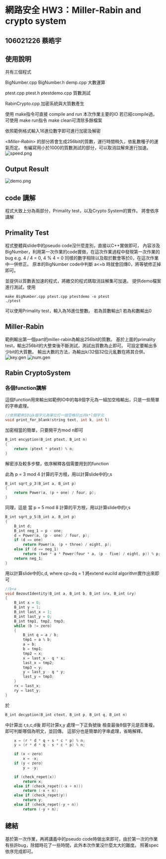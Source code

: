 # 網路安全 HW3：Miller-Rabin and crypto system

## 106021226 蔡皓宇

## **使用說明**

共有三個程式

BigNumber.cpp
BigNumber.h
demp.cpp
大數運算

ptest.cpp
ptest.h
ptestdemo.cpp
質數測試

RabinCrypto.cpp
加密系統與大質數產生


使用 make指令可直接 compile and run 本次作業主要的IO
若已經compile過，可使用 make run指令
make clean可清除多餘檔案

依照範例格式輸入16進位數字即可進行加密及解密

<*Miller-Rabin*>
的部分將會生成256bit的質數，運行時間稍久，依亂數種子的運氣而定。
有編寫用小於1000的質數測試的部分，可以取消註解來進行加速。
![speed.png](image/speedup.png "speedup")
## **Output Result**
![demo.png](image/output.png "this is demo result")

## **code 講解**

程式大致上分為兩部分，Primality test，以及Crypto System的實作。
將會依序講解

## **Primality Test**
程式整體與slide中的pseudo code沒什麼差別，直接以C++實做即可，
內容涉及BigNumber，利用第一次作業的code實做，在這次作業過程中發現第一次作業的bug
e.g. 4 / 4 = 0, 4 % 4 = 0
同樣的數字相除以及取於數會等於0，在這次作業中一併修正。
原本的BigNumber code中判斷 a<=b 時就會回傳0，將等號修正掉即可。

並提供以質數表加速的程式，將繳交的程式碼取消註解集可加速。
提供demo檔案進行測試，使用
```
make BigNumber.cpp ptest.cpp ptestdemo -o ptest
./ptest
```
可以使用Primality test，輸入為16進位整數。
若為質數輸出1
若為和數輸出0

## **Miller-Rabin**

範例輸出第一個part的miller-rabin為輸出256bit的質數。
基於上面的primality test，輸出256bit的大整束後不斷測試，測試出質數為止即可。
可設定要輸出多少bit的大質數。
輸出大數的方法，為輸出k/32個32位元亂數在將其合併。
![key.gen](image/key_gen.png "key")
![num.gen](image/num_gen.png "num")
## **Rabin CryptoSystem**

### 各個function講解

這個function用來輸出如範例IO中的每8個字元為一組加空格輸出，只是一些簡單的字串處理。
```c++
//依照範例IO以k個字元為單位打一個空格印出共k*l個字元
void print_for_blank(string text, int k, int l)
```

加密相當的簡單，只要開平方mod n即可
```c++
B_int encyption(B_int ptext, B_int n)
{
    return (ptext * ptext) % n;
}
```

解密涉及較多步驟，依序解釋各個需要用到的function

此為  p = 3 mod 4 計算的平方根，用以計算slide中的r,s
```c++
B_int sqrt_p_3(B_int a, B_int p)
{
    return Power(a, (p + one) / four, p);
}
```
同理，這是 當 p = 5 mod 8 計算的平方根，用以計算slide中的r,s
```c++
B_int sqrt_p_5(B_int a, B_int p)
{
    B_int d;
    B_int neg_1 = p - one;
    d = Power(a, (p - one) / four, p);
    if (d == one)
        return Power(a, (p + three) / eight, p);
    else if (d == neg_1)
        return (two * a * Power(four * a, (p - five) / eight, p)) % p;
    return neg_1;
}
```

用以計算slide中的c,d, where cp+dq = 1
將extend eucild algorithm實作出來即可
```c++
//b<a 
void BezoutIdentity(B_int a, B_int b, B_int &rx, B_int &ry)
{
    B_int x = 0;
    B_int y = 1;
    B_int last_x = 1;
    B_int last_y = 0;
    B_int tmp1, tmp2, tmp3;
    while (b != zero)
    {
        B_int q = a / b;
        tmp1 = a % b;
        a = b;
        b = tmp1;
        tmp2 = x;
        x = last_x - q * x;
        last_x = tmp2;
        tmp3 = y;
        y = last_y - q * y;
        last_y = tmp3;
    }
    rx = last_x;
    ry = last_y;
}
```

於
```c++ 
B_int decyption(B_int ctext, B_int p, B_int q, B_int n)
```
中計算出 r,s,c,d後
即可計算x,y
處理一下正負號後
檢查最後8個字元是否重複，即可判斷哪個為明文，並回傳。
這部分也是簡單的字串處理，省略解釋。
```c++
    x = (r * d * q + s * c * p) % n;
    y = (r * d * q - s * c * p) % n;

    if (x < zero)
        x = -x;
    if (y < zero)
        y = -y;

    if (check_repet(x))
        return x;
    else if (check_repet((-x + n)))
        return (-x + n);
    else if (check_repet(y))
        return y;
    else if (check_repet(-y + n))
        return (-y + n);
```

## **總結**
基於第一次作業，再將講義中的pseudo code時做出來即可，由於第一次的作業有些許bug，除錯時花了一些時間，此外本次作業沒什麼太大的難度。
照著spec依序完成即可。
